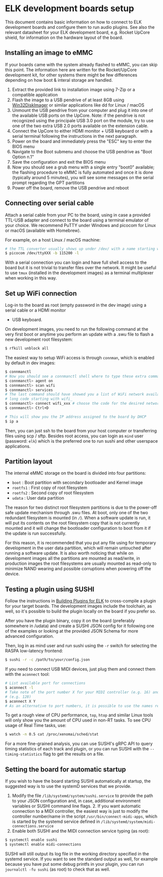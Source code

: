 # ELK development boards setup

This document contains basic information on how to connect to ELK development boards and configure
them to run audio plugins. See also the relevant datasheet for your ELK development board, e.g. Rocket UpCore shield, for information on the hardware layout of the board.

## Installing an image to eMMC

If your boards came with the system already flashed to eMMC, you can skip this point. The information here are written for the Rocket/UpCore development kit, for other systems there might be few differences depending on how boot & interal storage are handled.

  1. Extract the provided link to installation image using 7-Zip or a compatible application
  2. Flash the image to a USB pendrive of at least 8GB using [Win32DiskImager](https://sourceforge.net/projects/win32diskimager/) or similar applications like dd for Linux / macOS
  3. Unmount the USB pendrive from your computer and plug it into one of the available USB ports on the UpCore. Note: if the pendrive is not recognized using the principale USB 3.0 port on the module, try to use one of the two extra USB 2.0 ports available on the extension cable.
  4. Connect the UpCore to either HDMI monitor + USB keyboard or with a serial terminal following the instructions in the next paragraph.
  5. Power on the board and immediately press the "ESC" key to enter the BIOS menu
  6. Navigate to the Boot submenu and choose the USB pendrive as "Boot Option n.1"
  7. Save the configuration and exit the BIOS menu
  8. Now you should see a grub menu with a single entry "boot0" available; the flashing procedure to eMMC is fully automated and once it is done (typically around 5 minutes), you will see some messages on the serial prompt regarding the GPT partitions
  9. Power off the board, remove the USB pendrive and reboot

## Connecting over serial cable

Attach a serial cable from your PC to the board, using in case a provided TTL-USB adapter and connect to the board using a terminal emulator of your choice. We recommend PuTTY under Windows and picocom for Linux or macOS (available with Homebrew).

For example, on a host Linux / macOS machine:
```bash
# the TTL converter usually shows up under /dev/ with a name starting with tty
$ picocom /dev/ttyXXX -b 115200 -l
```

With a serial connection you can login and have full shell access to the board but it is not trivial to transfer files over the network. It might be useful to use `tmux` (installed in the development images) as a terminal multiplexer when working in this way.

## Set up WiFi connection

Log-in to the board as root (empty password in the dev image) using a serial cable or a HDMI monitor
+ USB keyboard.

On development images, you need to run the following command at the very first boot or anytime you
perform an update with a .swu file to flash a new development root filesystem:

```bash
$ rfkill unblock all
```

The easiest way to setup WiFi access is through `connman`, which is enabled by default in dev
images:

```bash
$ connmanctl
# Now you should see a connmanctl shell where to type these extra commands:
$ connmanctl> agent on
$ connmanctl> scan wifi
$ connmanctl> services
# The last command should have showed you a list of WiFi network available with their SSID and a
# long code starting with wifi_
$ connmanctl> connect wifi_xxx # choose the code for the desired network. You can tab-complete. 
$ connmanctl> Ctrl+D

# This will show you the IP address assigned to the board by DHCP
$ ip a
```

Then, you can just ssh to the board from your host computer or transferring files using scp / sftp.
Besides root access, you can login as `mind` user (password: `elk`) which is the preferred one to run sushi and other userspace applications.

## Partition layout

The internal eMMC storage on the board is divided into four partitions:

  * `boot`    : Boot partition with secondary bootloader and Kernel image
  * `rootfs1` : First copy of root filesystem
  * `rootfs2` : Second copy of root filesystem
  * `udata`   : User data partition

The reason for two distinct root filesystem partitions is due to the power-off safe update mechanism through .swu files. At boot, only one of the two redundant filesystem is mounted (in `/`). When a software update is run, it will put its contents on the root filesystem copy that is not currently mounted and it will change the bootloader configuration to boot from it if the update is run successfully. 

For this reason, it is recommended that you put any file using for temporary development in the user
data partition, which will remain untouched after running a software update. It is also worth noticing that while on development images all the partitions are mounted as read/write, in production images the root filesystems are usually mounted as read-only to minimize NAND wearing and possible corruptions when powering off the device.

## Testing a plugin using SUSHI

Follow the instructions in [Building Plugins for ELK](building_plugins_for_elk.md) to cross-compile a plugin for your target boards. The development images include the toolchain, as well, so it's possible to build the plugin locally on the board if you prefer so.

After you have the plugin binary, copy it on the board (preferably somewhere in /udata) and create a SUSHI JSON config for it following one of the examples or looking at the provided JSON Schema for more advanced configuration.

Then, log in as mind user and run sushi using the `-r` switch for selecting the RASPA low-latency frontend:

```bash
$ sushi -r -c /path/to/your/config.json
```

If you need to connect USB MIDI devices, just plug them and connect them with the `aconnect` tool:

```bash
# List available port for connections
$ aconnect -l
# Take note of the port number X for your MIDI controller (e.g. 16) and the one Y assigned to Sushi
# (e.g. 128)
$ aconnect X Y
# As an alternative to port numbers, it is possible to use the names reported by aconnect -l
```

To get a rough view of CPU performance, `top`, `htop` and similar Linux tools will only show you the amount of CPU used in non-RT tasks. To see CPU usage of Real Time tasks, use:

```bash
$ watch -n 0.5 cat /proc/xenomai/sched/stat
```

For a more fine-grained analysis, you can use SUSHI's gRPC API to query timing statistics of each track and plugin, or you can run SUSHI with the `--timing-statistics` flag to get the results on a file.

## Setting the board for automatic startup

If you wish to have the board starting SUSHI automatically at startup, the suggested way is to use the systemD services that we provide.

  1. Modify the file `/lib/systemd/system/sushi.service` to provide the path to your JSON configuration
and, in case, additional environment variables or SUSHI command line flags.
    2. If you want automatic connection to a MIDI controller, the easiest way is just to modify the controller number/name in the script `/usr/bin/connect-midi-apps`, which is started by the systemd service defined in `/lib/systemd/system/midi-connections.service`
  3. Enable both SUSHI and the MIDI connection service typing (as root):

```bash
$ systemctl enable sushi
$ systemctl enable midi-connections
```

SUSHI will still output its log file in the working directory specified in the systemd service. If you want to see the standard output as well, for example because you have put some debug printfs in your plugin, you can run `journalctl -fu sushi` (as root) to check that as well.


